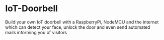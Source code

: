 # IoT-Doorbell
Build your own IoT doorbell with a RaspberryPi, NodeMCU and the internet which can detect your face, unlock the door and even send automated mails informing you of visitors
